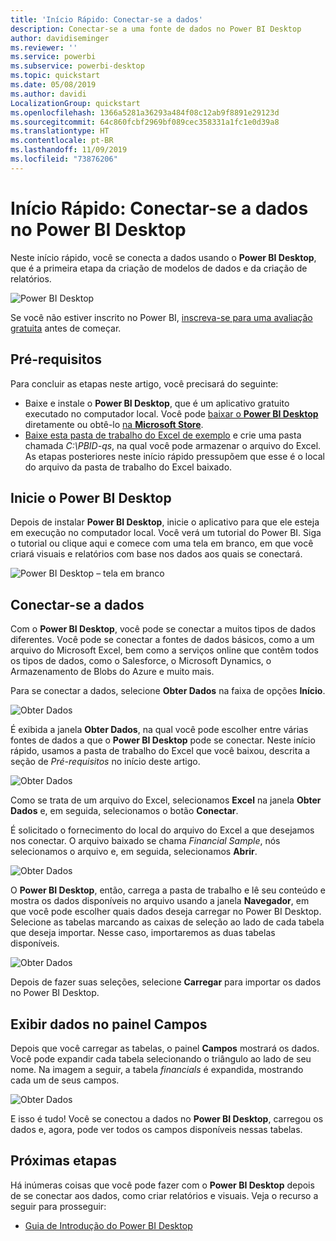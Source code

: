 ```yaml
---
title: 'Início Rápido: Conectar-se a dados'
description: Conectar-se a uma fonte de dados no Power BI Desktop
author: davidiseminger
ms.reviewer: ''
ms.service: powerbi
ms.subservice: powerbi-desktop
ms.topic: quickstart
ms.date: 05/08/2019
ms.author: davidi
LocalizationGroup: quickstart
ms.openlocfilehash: 1366a5281a36293a484f08c12ab9f8891e29123d
ms.sourcegitcommit: 64c860fcbf2969bf089cec358331a1fc1e0d39a8
ms.translationtype: HT
ms.contentlocale: pt-BR
ms.lasthandoff: 11/09/2019
ms.locfileid: "73876206"
---
```

# <a name="quickstart-connect-to-data-in-power-bi-desktop"></a>Início Rápido: Conectar-se a dados no Power BI Desktop

Neste início rápido, você se conecta a dados usando o **Power BI Desktop**, que é a primeira etapa da criação de modelos de dados e da criação de relatórios.

![Power BI Desktop](media/desktop-what-is-desktop/what-is-desktop_01.png)

Se você não estiver inscrito no Power BI, [inscreva-se para uma avaliação gratuita](https://app.powerbi.com/signupredirect?pbi_source=web) antes de começar.

## <a name="prerequisites"></a>Pré-requisitos

Para concluir as etapas neste artigo, você precisará do seguinte:
* Baixe e instale o **Power BI Desktop**, que é um aplicativo gratuito executado no computador local. Você pode [baixar o **Power BI Desktop**](https://powerbi.microsoft.com/desktop) diretamente ou obtê-lo [na **Microsoft Store**](https://aka.ms/pbidesktopstore).
* [Baixe esta pasta de trabalho do Excel de exemplo](https://go.microsoft.com/fwlink/?LinkID=521962) e crie uma pasta chamada *C:\PBID-qs*, na qual você pode armazenar o arquivo do Excel. As etapas posteriores neste início rápido pressupõem que esse é o local do arquivo da pasta de trabalho do Excel baixado.

## <a name="launch-power-bi-desktop"></a>Inicie o Power BI Desktop

Depois de instalar **Power BI Desktop**, inicie o aplicativo para que ele esteja em execução no computador local. Você verá um tutorial do Power BI. Siga o tutorial ou clique aqui e comece com uma tela em branco, em que você criará visuais e relatórios com base nos dados aos quais se conectará. 

![Power BI Desktop – tela em branco](media/desktop-quickstart-connect-to-data/qs-connect-data_01.png)

## <a name="connect-to-data"></a>Conectar-se a dados

Com o **Power BI Desktop**, você pode se conectar a muitos tipos de dados diferentes. Você pode se conectar a fontes de dados básicos, como a um arquivo do Microsoft Excel, bem como a serviços online que contêm todos os tipos de dados, como o Salesforce, o Microsoft Dynamics, o Armazenamento de Blobs do Azure e muito mais.

Para se conectar a dados, selecione **Obter Dados** na faixa de opções **Início**.

![Obter Dados](media/desktop-quickstart-connect-to-data/qs-connect-data_02.png)

É exibida a janela **Obter Dados**, na qual você pode escolher entre várias fontes de dados a que o **Power BI Desktop** pode se conectar. Neste início rápido, usamos a pasta de trabalho do Excel que você baixou, descrita a seção de *Pré-requisitos* no início deste artigo.

![Obter Dados](media/desktop-quickstart-connect-to-data/qs-connect-data_03.png)

Como se trata de um arquivo do Excel, selecionamos **Excel** na janela **Obter Dados** e, em seguida, selecionamos o botão **Conectar**.

É solicitado o fornecimento do local do arquivo do Excel a que desejamos nos conectar. O arquivo baixado se chama *Financial Sample*, nós selecionamos o arquivo e, em seguida, selecionamos **Abrir**.

![Obter Dados](media/desktop-quickstart-connect-to-data/qs-connect-data_04.png)

O **Power BI Desktop**, então, carrega a pasta de trabalho e lê seu conteúdo e mostra os dados disponíveis no arquivo usando a janela **Navegador**, em que você pode escolher quais dados deseja carregar no Power BI Desktop. Selecione as tabelas marcando as caixas de seleção ao lado de cada tabela que deseja importar. Nesse caso, importaremos as duas tabelas disponíveis.

![Obter Dados](media/desktop-quickstart-connect-to-data/qs-connect-data_05.png)

Depois de fazer suas seleções, selecione **Carregar** para importar os dados no Power BI Desktop.

## <a name="view-data-in-the-fields-pane"></a>Exibir dados no painel Campos

Depois que você carregar as tabelas, o painel **Campos** mostrará os dados. Você pode expandir cada tabela selecionando o triângulo ao lado de seu nome. Na imagem a seguir, a tabela *financials* é expandida, mostrando cada um de seus campos. 

![Obter Dados](media/desktop-quickstart-connect-to-data/qs-connect-data_06.png)

E isso é tudo! Você se conectou a dados no **Power BI Desktop**, carregou os dados e, agora, pode ver todos os campos disponíveis nessas tabelas.

## <a name="next-steps"></a>Próximas etapas

Há inúmeras coisas que você pode fazer com o **Power BI Desktop** depois de se conectar aos dados, como criar relatórios e visuais. Veja o recurso a seguir para prosseguir:

* [Guia de Introdução do Power BI Desktop](desktop-getting-started.md)
